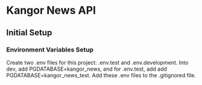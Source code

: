 # Kangor News API

## Initial Setup

### Environment Variables Setup

 Create two .env files for this project: .env.test and .env.development. Into dev, add PGDATABASE=kangor_news, and for .env.test, add add PGDATABASE=kangor_news_test. Add these .env files to the .gitignored file.